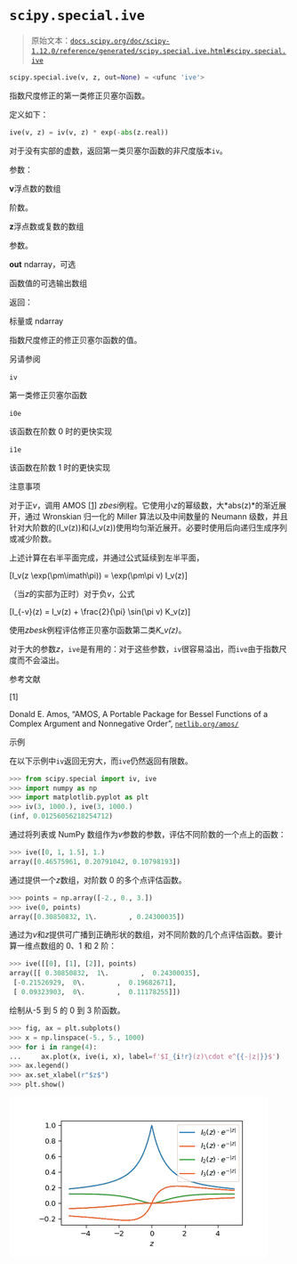 # `scipy.special.ive`

> 原始文本：[`docs.scipy.org/doc/scipy-1.12.0/reference/generated/scipy.special.ive.html#scipy.special.ive`](https://docs.scipy.org/doc/scipy-1.12.0/reference/generated/scipy.special.ive.html#scipy.special.ive)

```py
scipy.special.ive(v, z, out=None) = <ufunc 'ive'>
```

指数尺度修正的第一类修正贝塞尔函数。

定义如下：

```py
ive(v, z) = iv(v, z) * exp(-abs(z.real)) 
```

对于没有实部的虚数，返回第一类贝塞尔函数的非尺度版本`iv`。

参数：

**v**浮点数的数组

阶数。

**z**浮点数或复数的数组

参数。

**out** ndarray，可选

函数值的可选输出数组

返回：

标量或 ndarray

指数尺度修正的修正贝塞尔函数的值。

另请参阅

`iv`

第一类修正贝塞尔函数

`i0e`

该函数在阶数 0 时的更快实现

`i1e`

该函数在阶数 1 时的更快实现

注意事项

对于正*v*，调用 AMOS [[1]](#rd3ac0c69ec97-1) *zbesi*例程。它使用小*z*的幂级数，大*abs(z)*的渐近展开，通过 Wronskian 归一化的 Miller 算法以及中间数量的 Neumann 级数，并且针对大阶数的\(I_v(z)\)和\(J_v(z)\)使用均匀渐近展开。必要时使用后向递归生成序列或减少阶数。

上述计算在右半平面完成，并通过公式延续到左半平面，

\[I_v(z \exp(\pm\imath\pi)) = \exp(\pm\pi v) I_v(z)\]

（当*z*的实部为正时）对于负*v*，公式

\[I_{-v}(z) = I_v(z) + \frac{2}{\pi} \sin(\pi v) K_v(z)\]

使用*zbesk*例程评估修正贝塞尔函数第二类*K_v(z)*。

对于大的参数*z*，`ive`是有用的：对于这些参数，`iv`很容易溢出，而`ive`由于指数尺度而不会溢出。

参考文献

[1]

Donald E. Amos, “AMOS, A Portable Package for Bessel Functions of a Complex Argument and Nonnegative Order”, [`netlib.org/amos/`](http://netlib.org/amos/)

示例

在以下示例中`iv`返回无穷大，而`ive`仍然返回有限数。

```py
>>> from scipy.special import iv, ive
>>> import numpy as np
>>> import matplotlib.pyplot as plt
>>> iv(3, 1000.), ive(3, 1000.)
(inf, 0.01256056218254712) 
```

通过将列表或 NumPy 数组作为*v*参数的参数，评估不同阶数的一个点上的函数：

```py
>>> ive([0, 1, 1.5], 1.)
array([0.46575961, 0.20791042, 0.10798193]) 
```

通过提供一个*z*数组，对阶数 0 的多个点评估函数。

```py
>>> points = np.array([-2., 0., 3.])
>>> ive(0, points)
array([0.30850832, 1\.        , 0.24300035]) 
```

通过为*v*和*z*提供可广播到正确形状的数组，对不同阶数的几个点评估函数。要计算一维点数组的 0、1 和 2 阶：

```py
>>> ive([[0], [1], [2]], points)
array([[ 0.30850832,  1\.        ,  0.24300035],
 [-0.21526929,  0\.        ,  0.19682671],
 [ 0.09323903,  0\.        ,  0.11178255]]) 
```

绘制从-5 到 5 的 0 到 3 阶函数。

```py
>>> fig, ax = plt.subplots()
>>> x = np.linspace(-5., 5., 1000)
>>> for i in range(4):
...     ax.plot(x, ive(i, x), label=f'$I_{i!r}(z)\cdot e^{{-|z|}}$')
>>> ax.legend()
>>> ax.set_xlabel(r"$z$")
>>> plt.show() 
```

![../../_images/scipy-special-ive-1.png](img/0c4ad9341448becd51fab40b5a1c1bb9.png)
